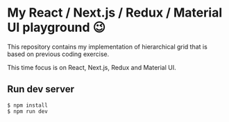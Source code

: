 # My React / Next.js / Redux / Material UI playground 😉

This repository contains my implementation of hierarchical grid that is based on previous coding exercise.

This time focus is on React, Next.js, Redux and Material UI.

## Run dev server

```
$ npm install
$ npm run dev
```
